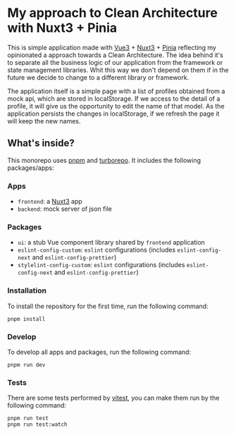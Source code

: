 # My approach to Clean Architecture with Nuxt3 + Pinia

This is simple application made with [Vue3](https://vuejs.org/) + [Nuxt3](https://nuxt.com) + [Pinia](https://pinia.vuejs.org/) reflecting my opinionated a approach towards a Clean Architecture. The idea behind it's to separate all the business logic of our application from the framework or state management libraries. Whit this way we don't depend on them if in the future we decide to change to a different library or framework.

The application itself is a simple page with a list of profiles obtained from a mock api, which are stored in localStorage. If we access to the detail of a profile, it will give us the opportunity to edit the name of that model. As the application persists the changes in localStorage, if we refresh the page it will keep the new names. 
## What's inside?

This monorepo uses [pnpm](https://pnpm.io) and [turborepo](https://turbo.build/). It includes the following packages/apps:

### Apps

- `frontend`: a [Nuxt3](https://nuxt.com) app
- `backend`: mock server of json file

### Packages
- `ui`: a stub Vue component library shared by `frontend` application
- `eslint-config-custom`: `eslint` configurations (includes `eslint-config-next` and `eslint-config-prettier`)
- `stylelint-config-custom`: `eslint` configurations (includes `eslint-config-next` and `eslint-config-prettier`)

### Installation

To install the repository for the first time, run the following command:

```
pnpm install
```

### Develop

To develop all apps and packages, run the following command:

```
pnpm run dev
```

### Tests

There are some tests performed by [vitest](https://vitest.dev/), you can make them run by the following command:

```
pnpm run test
pnpm run test:watch
```
